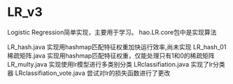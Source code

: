 # LR_v3
Logistic Regression简单实现，主要用于学习。
hao.LR.core包中是实现算法

LR_hash.java 实现用hashmap匹配特征权重加快运行效率,尚未实现
LR_hash_01稀疏矩阵.java 实现用hashmap匹配特征权重，仅能处理只有1和0的稀疏矩阵
LR_multy.java 实现使用lr模型进行多类别分类
LRclassifiation.java 实现了lr分类器
LRclassifiation_vote.java 尝试对lr的损失函数进行了更改



